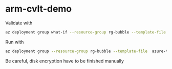 # arm-cvlt-demo

Validate with

```bash
az deployment group what-if --resource-group rg-bubble --template-file  azure-template.json
```

Run with

```bash
az deployment group --resource-group rg-bubble --template-file  azure-template.json
```

Be careful, disk encryption have to be finished manually